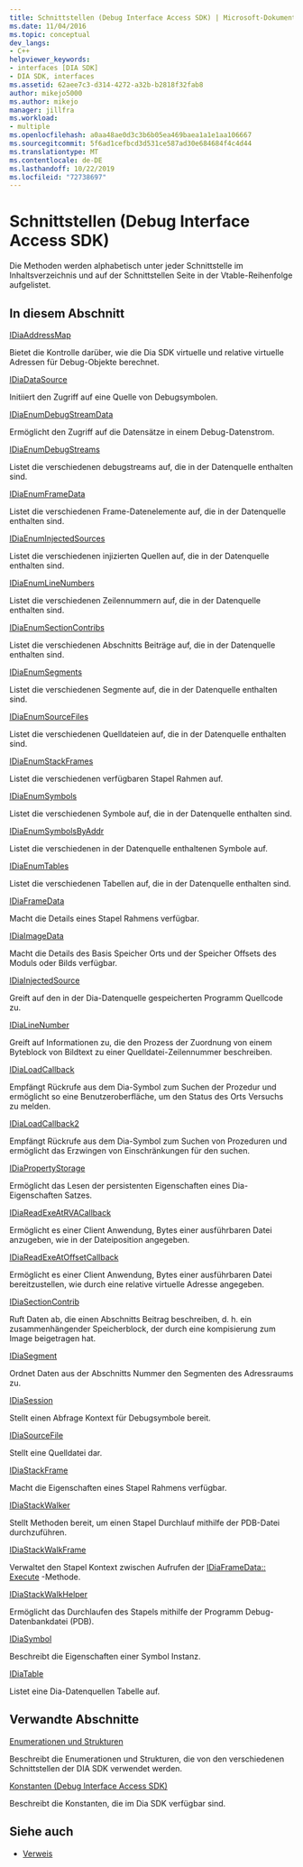 ```yaml
---
title: Schnittstellen (Debug Interface Access SDK) | Microsoft-Dokumentation
ms.date: 11/04/2016
ms.topic: conceptual
dev_langs:
- C++
helpviewer_keywords:
- interfaces [DIA SDK]
- DIA SDK, interfaces
ms.assetid: 62aee7c3-d314-4272-a32b-b2818f32fab8
author: mikejo5000
ms.author: mikejo
manager: jillfra
ms.workload:
- multiple
ms.openlocfilehash: a0aa48ae0d3c3b6b05ea469baea1a1e1aa106667
ms.sourcegitcommit: 5f6ad1cefbcd3d531ce587ad30e684684f4c4d44
ms.translationtype: MT
ms.contentlocale: de-DE
ms.lasthandoff: 10/22/2019
ms.locfileid: "72738697"
---
```

# <a name="interfaces-debug-interface-access-sdk"></a>Schnittstellen (Debug Interface Access SDK)
Die Methoden werden alphabetisch unter jeder Schnittstelle im Inhaltsverzeichnis und auf der Schnittstellen Seite in der Vtable-Reihenfolge aufgelistet.

## <a name="in-this-section"></a>In diesem Abschnitt

[IDiaAddressMap](../../debugger/debug-interface-access/idiaaddressmap.md)

Bietet die Kontrolle darüber, wie die Dia SDK virtuelle und relative virtuelle Adressen für Debug-Objekte berechnet.

[IDiaDataSource](../../debugger/debug-interface-access/idiadatasource.md)

Initiiert den Zugriff auf eine Quelle von Debugsymbolen.

[IDiaEnumDebugStreamData](../../debugger/debug-interface-access/idiaenumdebugstreamdata.md)

Ermöglicht den Zugriff auf die Datensätze in einem Debug-Datenstrom.

[IDiaEnumDebugStreams](../../debugger/debug-interface-access/idiaenumdebugstreams.md)

Listet die verschiedenen debugstreams auf, die in der Datenquelle enthalten sind.

[IDiaEnumFrameData](../../debugger/debug-interface-access/idiaenumframedata.md)

Listet die verschiedenen Frame-Datenelemente auf, die in der Datenquelle enthalten sind.

[IDiaEnumInjectedSources](../../debugger/debug-interface-access/idiaenuminjectedsources.md)

Listet die verschiedenen injizierten Quellen auf, die in der Datenquelle enthalten sind.

[IDiaEnumLineNumbers](../../debugger/debug-interface-access/idiaenumlinenumbers.md)

Listet die verschiedenen Zeilennummern auf, die in der Datenquelle enthalten sind.

[IDiaEnumSectionContribs](../../debugger/debug-interface-access/idiaenumsectioncontribs.md)

Listet die verschiedenen Abschnitts Beiträge auf, die in der Datenquelle enthalten sind.

[IDiaEnumSegments](../../debugger/debug-interface-access/idiaenumsegments.md)

Listet die verschiedenen Segmente auf, die in der Datenquelle enthalten sind.

[IDiaEnumSourceFiles](../../debugger/debug-interface-access/idiaenumsourcefiles.md)

Listet die verschiedenen Quelldateien auf, die in der Datenquelle enthalten sind.

[IDiaEnumStackFrames](../../debugger/debug-interface-access/idiaenumstackframes.md)

Listet die verschiedenen verfügbaren Stapel Rahmen auf.

[IDiaEnumSymbols](../../debugger/debug-interface-access/idiaenumsymbols.md)

Listet die verschiedenen Symbole auf, die in der Datenquelle enthalten sind.

[IDiaEnumSymbolsByAddr](../../debugger/debug-interface-access/idiaenumsymbolsbyaddr.md)

Listet die verschiedenen in der Datenquelle enthaltenen Symbole auf.

[IDiaEnumTables](../../debugger/debug-interface-access/idiaenumtables.md)

Listet die verschiedenen Tabellen auf, die in der Datenquelle enthalten sind.

[IDiaFrameData](../../debugger/debug-interface-access/idiaframedata.md)

Macht die Details eines Stapel Rahmens verfügbar.

[IDiaImageData](../../debugger/debug-interface-access/idiaimagedata.md)

Macht die Details des Basis Speicher Orts und der Speicher Offsets des Moduls oder Bilds verfügbar.

[IDiaInjectedSource](../../debugger/debug-interface-access/idiainjectedsource.md)

Greift auf den in der Dia-Datenquelle gespeicherten Programm Quellcode zu.

[IDiaLineNumber](../../debugger/debug-interface-access/idialinenumber.md)

Greift auf Informationen zu, die den Prozess der Zuordnung von einem Byteblock von Bildtext zu einer Quelldatei-Zeilennummer beschreiben.

[IDiaLoadCallback](../../debugger/debug-interface-access/idialoadcallback.md)

Empfängt Rückrufe aus dem Dia-Symbol zum Suchen der Prozedur und ermöglicht so eine Benutzeroberfläche, um den Status des Orts Versuchs zu melden.

[IDiaLoadCallback2](../../debugger/debug-interface-access/idialoadcallback2.md)

Empfängt Rückrufe aus dem Dia-Symbol zum Suchen von Prozeduren und ermöglicht das Erzwingen von Einschränkungen für den suchen.

[IDiaPropertyStorage](../../debugger/debug-interface-access/idiapropertystorage.md)

Ermöglicht das Lesen der persistenten Eigenschaften eines Dia-Eigenschaften Satzes.

[IDiaReadExeAtRVACallback](../../debugger/debug-interface-access/idiareadexeatrvacallback.md)

Ermöglicht es einer Client Anwendung, Bytes einer ausführbaren Datei anzugeben, wie in der Dateiposition angegeben.

[IDiaReadExeAtOffsetCallback](../../debugger/debug-interface-access/idiareadexeatoffsetcallback.md)

Ermöglicht es einer Client Anwendung, Bytes einer ausführbaren Datei bereitzustellen, wie durch eine relative virtuelle Adresse angegeben.

[IDiaSectionContrib](../../debugger/debug-interface-access/idiasectioncontrib.md)

Ruft Daten ab, die einen Abschnitts Beitrag beschreiben, d. h. ein zusammenhängender Speicherblock, der durch eine kompisierung zum Image beigetragen hat.

[IDiaSegment](../../debugger/debug-interface-access/idiasegment.md)

Ordnet Daten aus der Abschnitts Nummer den Segmenten des Adressraums zu.

[IDiaSession](../../debugger/debug-interface-access/idiasession.md)

Stellt einen Abfrage Kontext für Debugsymbole bereit.

[IDiaSourceFile](../../debugger/debug-interface-access/idiasourcefile.md)

Stellt eine Quelldatei dar.

[IDiaStackFrame](../../debugger/debug-interface-access/idiastackframe.md)

Macht die Eigenschaften eines Stapel Rahmens verfügbar.

[IDiaStackWalker](../../debugger/debug-interface-access/idiastackwalker.md)

Stellt Methoden bereit, um einen Stapel Durchlauf mithilfe der PDB-Datei durchzuführen.

[IDiaStackWalkFrame](../../debugger/debug-interface-access/idiastackwalkframe.md)

Verwaltet den Stapel Kontext zwischen Aufrufen der [IDiaFrameData:: Execute](../../debugger/debug-interface-access/idiaframedata-execute.md) -Methode.

[IDiaStackWalkHelper](../../debugger/debug-interface-access/idiastackwalkhelper.md)

Ermöglicht das Durchlaufen des Stapels mithilfe der Programm Debug-Datenbankdatei (PDB).

[IDiaSymbol](../../debugger/debug-interface-access/idiasymbol.md)

Beschreibt die Eigenschaften einer Symbol Instanz.

[IDiaTable](../../debugger/debug-interface-access/idiatable.md)

Listet eine Dia-Datenquellen Tabelle auf.

## <a name="related-sections"></a>Verwandte Abschnitte
[Enumerationen und Strukturen](../../debugger/debug-interface-access/enumerations-and-structures.md)

Beschreibt die Enumerationen und Strukturen, die von den verschiedenen Schnittstellen der DIA SDK verwendet werden.

[Konstanten (Debug Interface Access SDK)](../../debugger/debug-interface-access/constants-debug-interface-access-sdk.md)

Beschreibt die Konstanten, die im Dia SDK verfügbar sind.

## <a name="see-also"></a>Siehe auch

- [Verweis](../../debugger/debug-interface-access/debug-interface-access-sdk-reference.md)